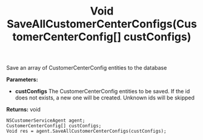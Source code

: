 ﻿---
uid: crmscript_ref_NSCustomerServiceAgent_SaveAllCustomerCenterConfigs
title: Void SaveAllCustomerCenterConfigs(CustomerCenterConfig[] custConfigs)
intellisense: NSCustomerServiceAgent.SaveAllCustomerCenterConfigs
keywords: NSCustomerServiceAgent, SaveAllCustomerCenterConfigs
so.topic: reference
---

Save an array of CustomerCenterConfig entities to the database

**Parameters:**
 - **custConfigs** The CustomerCenterConfig entities to be saved. If the id does not exists, a new one will be created. Unknown ids will be skipped

**Returns:** void

```crmscript
NSCustomerServiceAgent agent;
CustomerCenterConfig[] custConfigs;
Void res = agent.SaveAllCustomerCenterConfigs(custConfigs);
```

